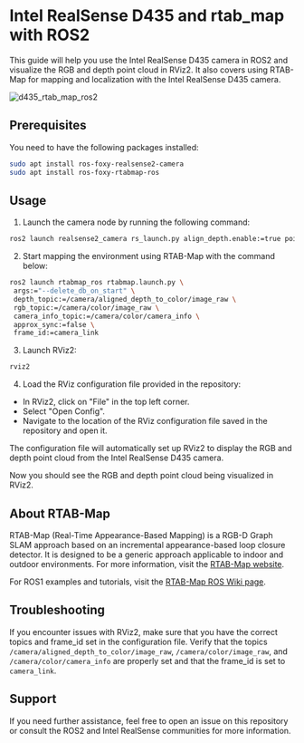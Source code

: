 # Intel RealSense D435 and rtab_map with ROS2

This guide will help you use the Intel RealSense D435 camera in ROS2 and visualize the RGB and depth point cloud in RViz2. It also covers using RTAB-Map for mapping and localization with the Intel RealSense D435 camera.

![d435_rtab_map_ros2](https://user-images.githubusercontent.com/10414639/235929547-3d66fd5e-9480-4d94-b9de-a8a292b18243.png)

## Prerequisites

You need to have the following packages installed:

```bash
sudo apt install ros-foxy-realsense2-camera
sudo apt install ros-foxy-rtabmap-ros
```

## Usage

1. Launch the camera node by running the following command:

```bash
ros2 launch realsense2_camera rs_launch.py align_depth.enable:=true pointcloud.enable:=true
```

2. Start mapping the environment using RTAB-Map with the command below:

```bash
ros2 launch rtabmap_ros rtabmap.launch.py \
 args:="--delete_db_on_start" \
 depth_topic:=/camera/aligned_depth_to_color/image_raw \
 rgb_topic:=/camera/color/image_raw \
 camera_info_topic:=/camera/color/camera_info \
 approx_sync:=false \
 frame_id:=camera_link
```

3. Launch RViz2:

```bash
rviz2
```

4. Load the RViz configuration file provided in the repository:

- In RViz2, click on "File" in the top left corner.
- Select "Open Config".
- Navigate to the location of the RViz configuration file saved in the repository and open it.

The configuration file will automatically set up RViz2 to display the RGB and depth point cloud from the Intel RealSense D435 camera.

Now you should see the RGB and depth point cloud being visualized in RViz2.

## About RTAB-Map

RTAB-Map (Real-Time Appearance-Based Mapping) is a RGB-D Graph SLAM approach based on an incremental appearance-based loop closure detector. It is designed to be a generic approach applicable to indoor and outdoor environments. For more information, visit the [RTAB-Map website](http://introlab.github.io/rtabmap/).

For ROS1 examples and tutorials, visit the [RTAB-Map ROS Wiki page](http://wiki.ros.org/rtabmap_ros/Tutorials/HandHeldMapping).

## Troubleshooting

If you encounter issues with RViz2, make sure that you have the correct topics and frame_id set in the configuration file. Verify that the topics `/camera/aligned_depth_to_color/image_raw`, `/camera/color/image_raw`, and `/camera/color/camera_info` are properly set and that the frame_id is set to `camera_link`.

## Support

If you need further assistance, feel free to open an issue on this repository or consult the ROS2 and Intel RealSense communities for more information.

